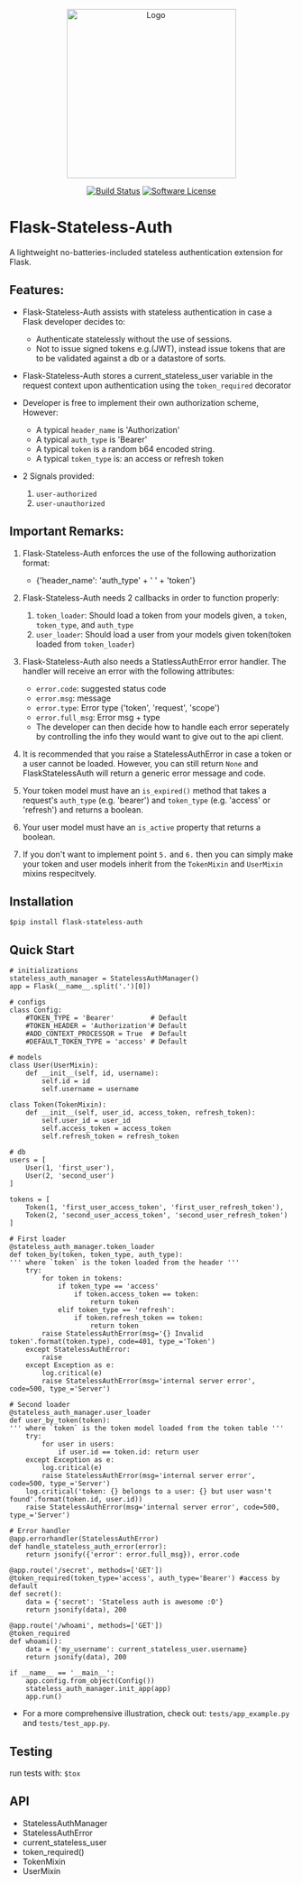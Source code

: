 <p align="center">
  <img src="https://vintagegraphics.ohsonifty.com/wp-content/uploads/2013/10/vgosn_free_clip_art_image_skeleton_key.png" alt="Logo" style="width:300px;"/>
  <p align="center">
    <a href="https://travis-ci.org/omarryhan/flask-stateless-auth"><img alt="Build Status" src="https://travis-ci.org/omarryhan/flask-stateless-auth.svg?branch=master"></a>
    <a href="https://travis-ci.org/omarryhan/flask-stateless-auth"><img alt="Software License" src="https://img.shields.io/badge/license-MIT-brightgreen.svg?style=flat-square"></a>
  </p>
</p>

# Flask-Stateless-Auth
A lightweight no-batteries-included stateless authentication extension for Flask.


## Features:

- Flask-Stateless-Auth assists with stateless authentication in case a Flask developer decides to:
    - Authenticate statelessly without the use of sessions.
    - Not to issue signed tokens e.g.(JWT), instead issue tokens that are to be validated against a db or a datastore of sorts.
  
- Flask-Stateless-Auth stores a current_stateless_user variable in the request context upon authentication using the `token_required` decorator

- Developer is free to implement their own authorization scheme, However:
    - A typical `header_name` is 'Authorization'
    - A typical `auth_type` is 'Bearer'
    - A typical `token` is a random b64 encoded string.
    - A typical `token_type` is: an access or refresh token

- 2 Signals provided:
    1. `user-authorized`
    2. `user-unauthorized`

## Important Remarks:

1. Flask-Stateless-Auth enforces the use of the following authorization format:
    - {'header_name': 'auth_type' + ' ' + 'token'}

2. Flask-Stateless-Auth needs 2 callbacks in order to function properly:

    1. `token_loader`: Should load a token from your models given, a `token`, `token_type`, and `auth_type`
    2. `user_loader`: Should load a user from your models given token(token loaded from `token_loader`)

3. Flask-Stateless-Auth also needs a StatlessAuthError error handler. The handler will receive an error with the following attributes:

    - `error.code`: suggested status code
    - `error.msg`: message
    - `error.type`: Error type ('token', 'request', 'scope')
    - `error.full_msg`: Error msg + type
    - The developer can then decide how to handle each error seperately by controlling the info they would want to give out to the api client.

4. It is recommended that you raise a StatelessAuthError in case a token or a user cannot be loaded. However, you can still return `None` and FlaskStatelessAuth will return a generic error message and code.

5. Your token model must have an `is_expired()` method that takes a request's `auth_type` (e.g. 'bearer') and `token_type` (e.g. 'access' or 'refresh') and returns a boolean.

6. Your user model must have an `is_active` property that returns a boolean.

7. If you don't want to implement point `5.` and `6.` then you can simply make your token and user models inherit from the `TokenMixin` and `UserMixin` mixins respecitvely.

## Installation

`$pip install flask-stateless-auth`

## Quick Start 

    # initializations
    stateless_auth_manager = StatelessAuthManager()
    app = Flask(__name__.split('.')[0])
    
    # configs
    class Config:
        #TOKEN_TYPE = 'Bearer'         # Default
        #TOKEN_HEADER = 'Authorization'# Default
        #ADD_CONTEXT_PROCESSOR = True  # Default
        #DEFAULT_TOKEN_TYPE = 'access' # Default

    # models
    class User(UserMixin):
        def __init__(self, id, username):
            self.id = id
            self.username = username
    
    class Token(TokenMixin):
        def __init__(self, user_id, access_token, refresh_token):
            self.user_id = user_id
            self.access_token = access_token
            self.refresh_token = refresh_token 
    
    # db
    users = [
        User(1, 'first_user'),
        User(2, 'second_user')
    ]
    
    tokens = [
        Token(1, 'first_user_access_token', 'first_user_refresh_token'),
        Token(2, 'second_user_access_token', 'second_user_refresh_token')
    ]

    # First loader
    @stateless_auth_manager.token_loader
    def token_by(token, token_type, auth_type):
    ''' where `token` is the token loaded from the header '''
        try:
            for token in tokens:
                if token_type == 'access'
                    if token.access_token == token:
                        return token
                elif token_type == 'refresh':
                    if token.refresh_token == token:
                        return token
            raise StatelessAuthError(msg='{} Invalid token'.format(token.type), code=401, type_='Token')
        except StatelessAuthError:
            raise
        except Exception as e:
            log.critical(e)
            raise StatelessAuthError(msg='internal server error', code=500, type_='Server')
    
    # Second loader
    @stateless_auth_manager.user_loader
    def user_by_token(token):
    ''' where `token` is the token model loaded from the token table '''
        try:
            for user in users:
                if user.id == token.id: return user
        except Exception as e:
            log.critical(e)
            raise StatelessAuthError(msg='internal server error', code=500, type_='Server')
        log.critical('token: {} belongs to a user: {} but user wasn't found'.format(token.id, user.id))
        raise StatelessAuthError(msg='internal server error', code=500, type_='Server')
    
    # Error handler
    @app.errorhandler(StatelessAuthError)
    def handle_stateless_auth_error(error):
        return jsonify({'error': error.full_msg}), error.code
    
    @app.route('/secret', methods=['GET'])
    @token_required(token_type='access', auth_type='Bearer') #access by default
    def secret():
        data = {'secret': 'Stateless auth is awesome :O'}
        return jsonify(data), 200
    
    @app.route('/whoami', methods=['GET'])
    @token_required
    def whoami():
        data = {'my_username': current_stateless_user.username}
        return jsonify(data), 200
    
    if __name__ == '__main__':
        app.config.from_object(Config())
        stateless_auth_manager.init_app(app)
        app.run()

- For a more comprehensive illustration, check out: `tests/app_example.py` and `tests/test_app.py`.

## Testing
run tests with: `$tox`

## API

- StatelessAuthManager
- StatelessAuthError
- current_stateless_user
- token_required()
- TokenMixin
- UserMixin
